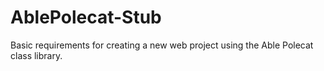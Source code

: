 # AblePolecat-Stub
Basic requirements for creating a new web project using the Able Polecat class library.
